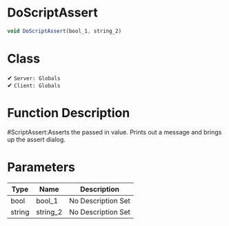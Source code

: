 # DoScriptAssert
```js	
void DoScriptAssert(bool_1, string_2)
```
# Class
✔ `Server: Globals`  
✔ `Client: Globals`  

# Function Description
#ScriptAssert:Asserts the passed in value. Prints out a message and brings up the assert dialog.
# Parameters
Type|Name|Description
--|--|--
bool|bool_1|No Description Set
string|string_2|No Description Set
